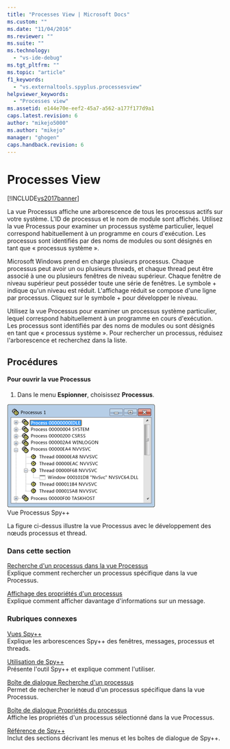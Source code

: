 ```yaml
---
title: "Processes View | Microsoft Docs"
ms.custom: ""
ms.date: "11/04/2016"
ms.reviewer: ""
ms.suite: ""
ms.technology: 
  - "vs-ide-debug"
ms.tgt_pltfrm: ""
ms.topic: "article"
f1_keywords: 
  - "vs.externaltools.spyplus.processesview"
helpviewer_keywords: 
  - "Processes view"
ms.assetid: e144e70e-eef2-45a7-a562-a177f177d9a1
caps.latest.revision: 6
author: "mikejo5000"
ms.author: "mikejo"
manager: "ghogen"
caps.handback.revision: 6
---
```

# Processes View
[!INCLUDE[vs2017banner](../code-quality/includes/vs2017banner.md)]

La vue Processus affiche une arborescence de tous les processus actifs sur votre système.  L'ID de processus et le nom de module sont affichés.  Utilisez la vue Processus pour examiner un processus système particulier, lequel correspond habituellement à un programme en cours d'exécution.  Les processus sont identifiés par des noms de modules ou sont désignés en tant que « processus système ».  
  
 Microsoft Windows prend en charge plusieurs processus.  Chaque processus peut avoir un ou plusieurs threads, et chaque thread peut être associé à une ou plusieurs fenêtres de niveau supérieur.  Chaque fenêtre de niveau supérieur peut posséder toute une série de fenêtres.  Le symbole \+ indique qu'un niveau est réduit.  L'affichage réduit se compose d'une ligne par processus.  Cliquez sur le symbole \+ pour développer le niveau.  
  
 Utilisez la vue Processus pour examiner un processus système particulier, lequel correspond habituellement à un programme en cours d'exécution.  Les processus sont identifiés par des noms de modules ou sont désignés en tant que « processus système ». Pour rechercher un processus, réduisez l'arborescence et recherchez dans la liste.  
  
## Procédures  
  
#### Pour ouvrir la vue Processus  
  
1.  Dans le menu **Espionner**, choisissez **Processus**.  
  
 ![Vue Processus Spy&#43;&#43;](../debugger/media/spy--_processes.png "Spy\+\+\_Processes")  
Vue Processus Spy\+\+  
  
 La figure ci\-dessus illustre la vue Processus avec le développement des nœuds processus et thread.  
  
### Dans cette section  
 [Recherche d'un processus dans la vue Processus](../debugger/how-to-search-for-a-process-in-processes-view.md)  
 Explique comment rechercher un processus spécifique dans la vue Processus.  
  
 [Affichage des propriétés d'un processus](../debugger/how-to-display-process-properties.md)  
 Explique comment afficher davantage d'informations sur un message.  
  
### Rubriques connexes  
 [Vues Spy\+\+](../debugger/spy-increment-views.md)  
 Explique les arborescences Spy\+\+ des fenêtres, messages, processus et threads.  
  
 [Utilisation de Spy\+\+](../debugger/using-spy-increment.md)  
 Présente l'outil Spy\+\+ et explique comment l'utiliser.  
  
 [Boîte de dialogue Recherche d'un processus](../debugger/process-search-dialog-box.md)  
 Permet de rechercher le nœud d'un processus spécifique dans la vue Processus.  
  
 [Boîte de dialogue Propriétés du processus](../debugger/process-properties-dialog-box.md)  
 Affiche les propriétés d'un processus sélectionné dans la vue Processus.  
  
 [Référence de Spy\+\+](../debugger/spy-increment-reference.md)  
 Inclut des sections décrivant les menus et les boîtes de dialogue de Spy\+\+.